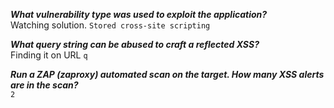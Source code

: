 ***What vulnerability type was used to exploit the application?***  
Watching solution. `Stored cross-site scripting`  

***What query string can be abused to craft a reflected XSS?***  
Finding it on URL `q`  

***Run a ZAP (zaproxy) automated scan on the target. How many XSS alerts are in the scan?***  
`2`  

